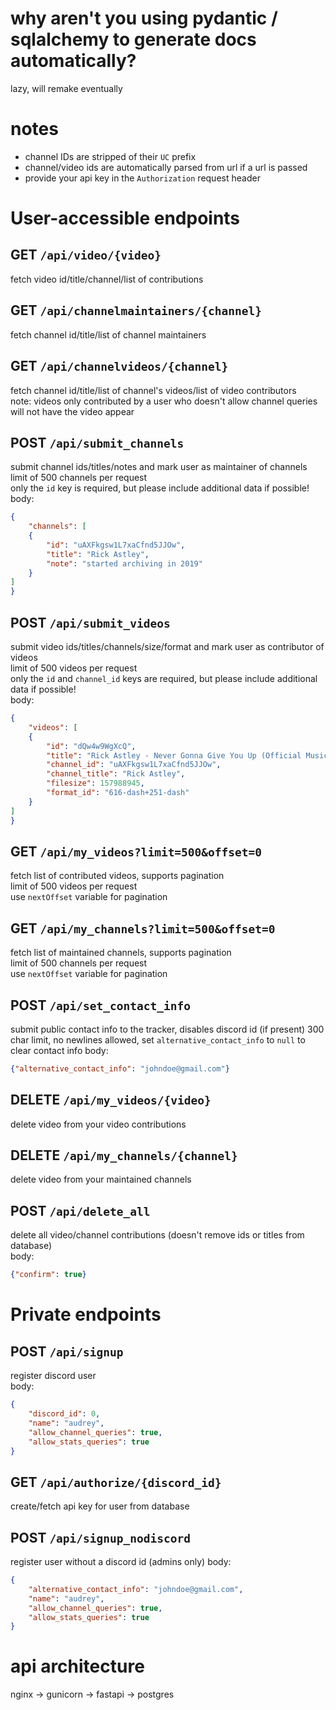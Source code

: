 # why aren't you using pydantic / sqlalchemy to generate docs automatically?  
lazy, will remake eventually  

# notes
* channel IDs are stripped of their `UC` prefix
* channel/video ids are automatically parsed from url if a url is passed
* provide your api key in the `Authorization` request header

# User-accessible endpoints  

## GET `/api/video/{video}`  
fetch video id/title/channel/list of contributions  

## GET `/api/channelmaintainers/{channel}`  
fetch channel id/title/list of channel maintainers  

## GET `/api/channelvideos/{channel}`
fetch channel id/title/list of channel's videos/list of video contributors  
note: videos only contributed by a user who doesn't allow channel queries will not have the video appear  

## POST `/api/submit_channels`  
submit channel ids/titles/notes and mark user as maintainer of channels  
limit of 500 channels per request  
only the `id` key is required, but please include additional data if possible!  
body:  
```json
{
	"channels": [
	{
		"id": "uAXFkgsw1L7xaCfnd5JJOw",
		"title": "Rick Astley",
		"note": "started archiving in 2019"
	}
]
}
```

## POST `/api/submit_videos`  
submit video ids/titles/channels/size/format and mark user as contributor of videos  
limit of 500 videos per request  
only the `id` and `channel_id` keys are required, but please include additional data if possible!  
body:  
```json
{
	"videos": [
	{
		"id": "dQw4w9WgXcQ",
		"title": "Rick Astley - Never Gonna Give You Up (Official Music Video)",
		"channel_id": "uAXFkgsw1L7xaCfnd5JJOw",
		"channel_title": "Rick Astley",
		"filesize": 157988945,
		"format_id": "616-dash+251-dash"
	}
]
}
```

## GET `/api/my_videos?limit=500&offset=0`
fetch list of contributed videos, supports pagination  
limit of 500 videos per request  
use `nextOffset` variable for pagination  

## GET `/api/my_channels?limit=500&offset=0`
fetch list of maintained channels, supports pagination  
limit of 500 channels per request  
use `nextOffset` variable for pagination  

## POST `/api/set_contact_info`
submit public contact info to the tracker, disables discord id (if present)
300 char limit, no newlines allowed, set `alternative_contact_info` to `null` to clear contact info
body:
```json
{"alternative_contact_info": "johndoe@gmail.com"}
```

## DELETE `/api/my_videos/{video}`
delete video from your video contributions  

## DELETE `/api/my_channels/{channel}`
delete video from your maintained channels  

## POST `/api/delete_all`
delete all video/channel contributions (doesn't remove ids or titles from database)  
body:  
```json
{"confirm": true}
```

# Private endpoints

## POST `/api/signup`
register discord user  
body:  
```json
{
	"discord_id": 0,
	"name": "audrey",
	"allow_channel_queries": true,
	"allow_stats_queries": true
}
```

## GET `/api/authorize/{discord_id}`
create/fetch api key for user from database  

## POST `/api/signup_nodiscord`
register user without a discord id (admins only)
body:
```json
{
	"alternative_contact_info": "johndoe@gmail.com",
	"name": "audrey",
	"allow_channel_queries": true,
	"allow_stats_queries": true
}
```

# api architecture
nginx -> gunicorn -> fastapi -> postgres
